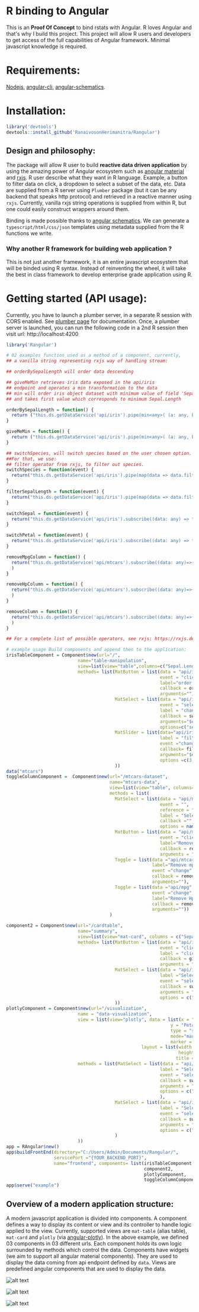 # R binding to Angular
This is an **Proof Of Concept** to bind rstats with Angular. R loves Angular and that's why I build this project.
This project will allow R users and developers to get access of the full capabilities of Angular framework. Minimal javascript knowledge is required.

# Requirements:

[Nodejs](https://nodejs.org/en/download/), [angular-cli](https://angular.io/cli), [angular-schematics](https://blog.angular.io/schematics-an-introduction-dc1dfbc2a2b2).

# Installation:

```r
library('devtools')
devtools::install_github('RanaivosonHerimanitra/Rangular')
```


## Design and philosophy:

The package will allow R user to build **reactive data driven application** by using the amazing power of Angular ecosystem such as [angular material](https://material.angular.io/components/categories) and [rxjs](https://rxjs-dev.firebaseapp.com/). 
R user describe what they want in R language. Example, a button to filter data on click, a dropdown to select a subset of the data, etc. Data are supplied from a R server using `Plumber` package (but it can be any backend that speaks http protocol) and retrieved in a reactive manner using `rxjs`. Currently, vanilla rxjs string operations is supplied from within R, but one could easily construct wrappers around them.

Binding is made possible thanks to [angular schematics](https://angular.io/guide/schematics).  We can generate a `typescript/html/css/json` templates using metadata supplied from the R functions we write.

### Why another R framework for building web application ?

This is not just another framework, it is an entire javascript ecosystem that will be binded using R syntax. Instead of reinventing the wheel, it will take the best in class framework to develop enterprise grade application using R. 

# Getting started (API usage):

Currently, you have to launch a plumber server, in a separate R session with CORS enabled. See [plumber page](https://www.rplumber.io/) for documentation. Once, a plumber server is launched, you can run the following code in a 2nd R session then visit url: http://localhost:4200

```r
library('Rangular')

# 02 examples function used as a method of a component, currently, 
## a vanilla string representing rxjs way of handling stream:

## orderBySepalLength will order data descending 

## giveMeMin retrieves iris data exposed in the api/iris
## endpoint and operates a min transformation to the data
## min will order iris object dataset with minimum value of field 'Sepal.Length'.
## and takes first value which corresponds to minimum Sepal.Length

orderBySepalLength = function() {
  return ("this.ds.getDataService('api/iris').pipe(min<any>( (a: any, b: any) => a['Sepal.Length'] < b['Sepal.Length'] ? -1 : 1)).subscribe((data: any) => this.data = data)")
}

giveMeMin = function() {
  return ("this.ds.getDataService('api/iris').pipe(min<any>( (a: any, b: any) => a['Sepal.Length'] < b['Sepal.Length'] ? -1 : 1), take(1)).subscribe((data: any) => this.data = data)")
}

## switchSpecies, will switch species based on the user chosen option. 
##For that, we use:
## filter operator from rxjs, to filter out species.
switchSpecies = function(event) {
  return("this.ds.getDataService('api/iris').pipe(map(data => data.filter(x => x['Species'] === event.value))).subscribe((data: any) => this.data = data)")
}

filterSepalLength = function(event) {
  return("this.ds.getDataService('api/iris').pipe(map(data => data.filter(x => x['Sepal.Length'] >= event.value))).subscribe((data: any) => this.data = data)")
}

switchSepal = function(event) {
  return("this.ds.getDataService('api/iris').subscribe((data: any) => this.graph.data[0].x = data.map(x=> x[event.value] ))")
}

switchPetal = function(event) {
  return("this.ds.getDataService('api/iris').subscribe((data: any) => this.graph.data[0].y = data.map(x=> x[event.value] ))")
}

removeMpgColumn = function() {
  return("this.ds.getDataService('api/mtcars').subscribe((data: any)=>{ this.data = data.map(obj => Object.entries(obj).filter(keyValue => keyValue[0] !== 'mpg')) % this.data = this.data.map(obj => Object.fromEntries(obj)  )%})"
  )
}

removeHpColumn = function() {
  return("this.ds.getDataService('api/mtcars').subscribe((data: any)=>{ this.data = data.map(obj => Object.entries(obj).filter(keyValue => keyValue[0] !== 'hp')) % this.data = this.data.map(obj => Object.fromEntries(obj)  )%})"
  )
}

removeColumn = function() {
  return("this.ds.getDataService('api/mtcars').subscribe((data: any)=>{ this.data = data.map(obj => Object.entries(obj).filter(keyValue => keyValue[0] !== this.columnToBeRemoved)) % this.data = this.data.map(obj => Object.fromEntries(obj)  )%})"
  )
}

## For a complete list of possible operators, see rxjs: https://rxjs.dev/api/operators

# example usage Build components and append then to the application:
irisTableComponent = Component$new(url="/",
                           name="table-manipulation",
                           view=list(view="table",columns=c("Sepal.Length","Petal.Length","Species")),
                           methods= list(MatButton = list(data = "api/iris",
                                                          event = "click",
                                                          label="order by sepal length",
                                                          callback = orderBySepalLength,
                                                          arguments=""),
                                         MatSelect = list(data = "api/iris",
                                                          event = "selectionChange",
                                                          label = "change specy",
                                                          callback = switchSpecies,
                                                          arguments="$event",
                                                          options=c("setosa","versicolor","virginica")),
                                         MatSlider = list(data="api/iris",
                                                          label = "filter by sepal length",
                                                          event ="change",
                                                          callback= filterSepalLength,
                                                          arguments="$event",
                                                          options =c(3,10,0.5))
                                         ))
data("mtcars")
toggleColumnComponent =  Component$new(url="/mtcars-dataset",
                                       name="mtcars-data",
                                       view=list(view="table", columns=names(mtcars)),
                                       methods = list(
                                         MatSelect = list(data = "api/mtcars",
                                                          event = "",
                                                          reference = "columnToBeRemoved:string",
                                                          label = "Select a column to remove",
                                                          callback ="",
                                                          options = names(mtcars)),
                                         MatButton = list(data = "api/mtcars",
                                                          event = "click",
                                                          label="Remove selected column",
                                                          callback = removeColumn,
                                                          arguments = ""),
                                         Toggle = list(data ="api/mtcars",
                                                       label="Remove mpg column",
                                                       event ="change",
                                                       callback = removeMpgColumn,
                                                       arguments=""),
                                         Toggle = list(data ="api/mpg",
                                                       event ="change",
                                                       label="Remove Hp column",
                                                       callback = removeHpColumn,
                                                       arguments=""))
                                       )

component2 = Component$new(url="/cardtable",
                           name="summary",
                           view=list(view="mat-card", columns = c("Sepal.Length","Petal.Length","Species")),
                           methods= list(MatButton = list(data = "api/iris",
                                                          event = "click",
                                                          label = "click me for minimum",
                                                          callback = giveMeMin,
                                                          arguments = ""),
                                         MatSelect = list(data = "api/iris",
                                                          label ="Select a specy",
                                                          event = "selectionChange",
                                                          callback = switchSpecies,
                                                          arguments = "$event",
                                                          options = c("setosa","versicolor","virginica"))
                                         ))
plotlyComponent = Component$new(url="/visualization",
                           name = "data-visualization",
                           view = list(view="plotly", data = list(x = "Sepal.Length",
                                                              y = "Petal.Width",
                                                              type = "scatter",
                                                              mode="markers",
                                                              marker = "+"),
                                                   layout = list(width = 640,
                                                                 height = 640,
                                                                title = 'Scatter plot with mode markers')),
                           methods = list(MatSelect = list(data = "api/iris",
                                                          label = "Select xaxis",
                                                          event = "selectionChange",
                                                          callback = switchSepal,
                                                          arguments = "$event",
                                                          options = c("Sepal.Length","Sepal.Width")
                                                          ),
                                         MatSelect = list(data = "api/iris",
                                                          label = "Select yaxis",
                                                          event = "selectionChange",
                                                          callback = switchPetal,
                                                          arguments = "$event",
                                                          options = c("Petal.Length","Petal.Width")
                                         )
                           ))
app = RAngular$new()
app$buildFrontEnd(directory="C:/Users/Admin/Documents/Rangular/",
                  servicePort ="{YOUR_BACKEND_PORT}",
                  name="frontend", components= list(irisTableComponent,
                                                    component2,
                                                    plotlyComponent,
                                                    toggleColumnComponent))
app$serve("example")
```

## Overview of a modern application structure:

A modern javascript application is divided into components. A component defines a way to display its content or view and its controller to handle logic applied to the view. Currently, supported views are `mat-table` (alias table), `mat-card` and `plotly` (via [angular-plotly](https://github.com/plotly/angular-plotly.js)). In the above example, we defined 03 components in 03 different urls. Each component holds its own logic surrounded by methods which control the data. Components have widgets (we aim to support all angular material components). They are used to display the data coming from api endpoint defined by `data`.
Views are predefined angular components that are used to display the data.

![alt text](EarlyPreview.PNG "preview")

![alt text](EarlyPreview2.PNG "preview")

![alt text](EarlyPreview3.PNG "preview")
